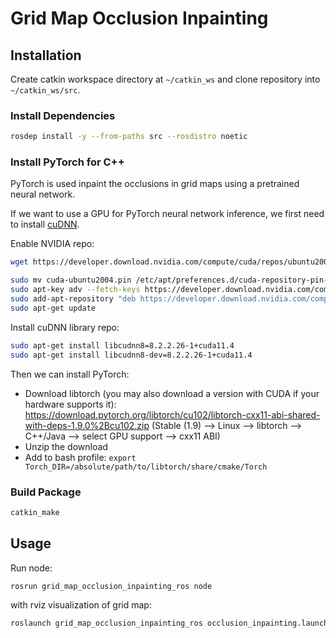 # Grid Map Occlusion Inpainting


## Installation
Create catkin workspace directory at `~/catkin_ws` and clone repository into `~/catkin_ws/src`.

### Install Dependencies
```bash
rosdep install -y --from-paths src --rosdistro noetic
```

### Install PyTorch for C++ #####

PyTorch is used inpaint the occlusions in grid maps using a pretrained neural network.

If we want to use a GPU for PyTorch neural network inference, we first need to install [cuDNN](https://docs.nvidia.com/deeplearning/cudnn/install-guide/index.html#installlinux).

Enable NVIDIA repo:
```bash
wget https://developer.download.nvidia.com/compute/cuda/repos/ubuntu2004/x86_64/cuda-ubuntu2004.pin 

sudo mv cuda-ubuntu2004.pin /etc/apt/preferences.d/cuda-repository-pin-600
sudo apt-key adv --fetch-keys https://developer.download.nvidia.com/compute/cuda/repos/ubuntu2004/x86_64/7fa2af80.pub
sudo add-apt-repository "deb https://developer.download.nvidia.com/compute/cuda/repos/ubuntu2004/x86_64/ /"
sudo apt-get update
```
Install cuDNN library repo:
```bash
sudo apt-get install libcudnn8=8.2.2.26-1+cuda11.4
sudo apt-get install libcudnn8-dev=8.2.2.26-1+cuda11.4
```

Then we can install PyTorch:

- Download libtorch (you may also download a version with CUDA if your hardware supports it): https://download.pytorch.org/libtorch/cu102/libtorch-cxx11-abi-shared-with-deps-1.9.0%2Bcu102.zip (Stable (1.9) --> Linux --> libtorch --> C++/Java --> select GPU support --> cxx11 ABI)
- Unzip the download
- Add to bash profile: `export Torch_DIR=/absolute/path/to/libtorch/share/cmake/Torch`

### Build Package
```bash
catkin_make
```

## Usage
Run node:
```bash
rosrun grid_map_occlusion_inpainting_ros node
```
with rviz visualization of grid map:
```bash
roslaunch grid_map_occlusion_inpainting_ros occlusion_inpainting.launch
```
